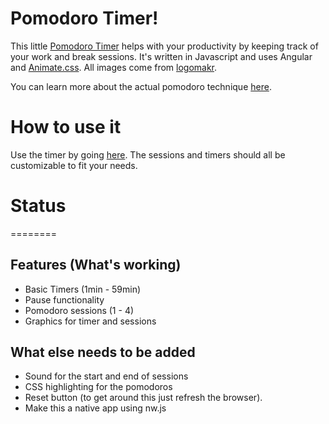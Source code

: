 Pomodoro Timer!
===============
This little [Pomodoro Timer](http://dvrico.github.io/pomodorotimer/) helps with your productivity by keeping track of your work and break sessions. It's written in Javascript and uses Angular and [Animate.css](https://daneden.github.io/animate.css/). All images come from [logomakr](http://www.logomakr.com/).

You can learn more about the actual pomodoro technique [here](http://pomodorotechnique.com/).

# How to use it
Use the timer by going [here](http://dvrico.github.io/pomodorotimer/). The sessions and timers should all be customizable to fit your needs.

# Status
========
## Features (What's working)
- Basic Timers (1min - 59min)
- Pause functionality
- Pomodoro sessions (1 - 4)
- Graphics for timer and sessions

## What else needs to be added
- Sound for the start and end of sessions
- CSS highlighting for the pomodoros
- Reset button (to get around this just refresh the browser).
- Make this a native app using nw.js
